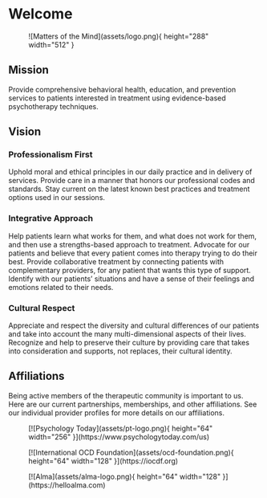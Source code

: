 # Welcome

<figure markdown>
![Matters of the Mind](assets/logo.png){ height="288" width="512" }
  <figcaption></figcaption>
</figure>

## Mission

Provide comprehensive behavioral health, education, and prevention services to patients interested in treatment using evidence-based psychotherapy techniques.

## Vision

### Professionalism First

Uphold moral and ethical principles in our daily practice and in delivery of services. Provide care in a manner that honors our professional codes and standards. Stay current on the latest known best practices and treatment options used in our sessions.

### Integrative Approach

Help patients learn what works for them, and what does not work for them, and then use a strengths-based approach to treatment.
Advocate for our patients and believe that every patient comes into therapy trying to do their best.
Provide collaborative treatment by connecting patients with complementary providers, for any patient that wants this type of support.
Identify with our patients’ situations and have a sense of their feelings and emotions related to their needs.

### Cultural Respect

Appreciate and respect the diversity and cultural differences of our patients and take into account the many multi-dimensional aspects of their lives. Recognize and help to preserve their culture by providing care that takes into consideration and supports, not replaces, their cultural identity.

## Affiliations

Being active members of the therapeutic community is important to us. Here are our current partnerships, memberships, and other affiliations. See our individual provider profiles for more details on our affiliations.

<figure markdown>
[![Psychology Today](assets/pt-logo.png){ height="64" width="256" }](https://www.psychologytoday.com/us)
  <figcaption></figcaption>
</figure>
<figure markdown>
[![International OCD Foundation](assets/ocd-foundation.png){ height="64" width="128" }](https://iocdf.org)
  <figcaption></figcaption>
</figure>
<figure markdown>
[![Alma](assets/alma-logo.png){ height="64" width="128" }](https://helloalma.com)
  <figcaption></figcaption>
</figure>
